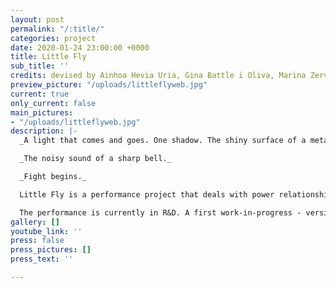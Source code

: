 ```yaml
---
layout: post
permalink: "/:title/"
categories: project
date: 2020-01-24 23:00:00 +0000
title: Little Fly
sub_title: ''
credits: devised by Ainhoa Hevia Uria, Gina Battle i Oliva, Marina Zerva, Julia Vandehof
preview_picture: "/uploads/littleflyweb.jpg"
current: true
only_current: false
main_pictures:
- "/uploads/littleflyweb.jpg"
description: |-
  _A light that comes and goes. One shadow. The shiny surface of a metal stuck between two lips. Dark. The blurry silhouette of three bodies in the space._

  _The noisy sound of a sharp bell._

  _Fight begins._

  Little Fly is a performance project that deals with power relationships through movement in a limited space. For this, an abstract and exaggerated approach is chosen: the movement patterns of the piece are inspired by animal behavior, especially by chickens. A surrealistic corral is shown here by those who corner and those being cornerd.

  The performance is currently in R&D. A first work-in-progress - version was shared with an audience in India as part of the Whilst Walking Touring Theater Festival. In February 2020, the project has a residency in Berlin. In March 2020, the project is invited to Faber Residency in Girona. Through work-in-progress showings and workshops, the encounter with the audience becomes part of the artistic research.
gallery: []
youtube_link: ''
press: false
press_pictures: []
press_text: ''

---
```

